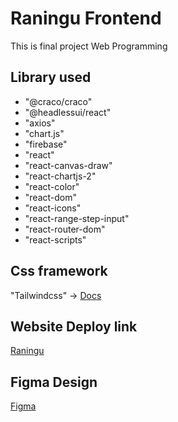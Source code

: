 # Raningu Frontend

This is final project Web Programming

## Library used

- "@craco/craco"
- "@headlessui/react"
- "axios"
- "chart.js"
- "firebase"
- "react"
- "react-canvas-draw"
- "react-chartjs-2"
- "react-color"
- "react-dom"
- "react-icons"
- "react-range-step-input"
- "react-router-dom"
- "react-scripts"

## Css framework

"Tailwindcss" -> [Docs](https://tailwindcss.com/docs)

## Website Deploy link
[Raningu](https://websitename-csc361.web.app/)

## Figma Design
[Figma](https://www.figma.com/file/yzVHWtBewUSjG8fDeHyuqS/Web-Pro-Design?node-id=0%3A1&viewport=241%2C48%2C0.24)
